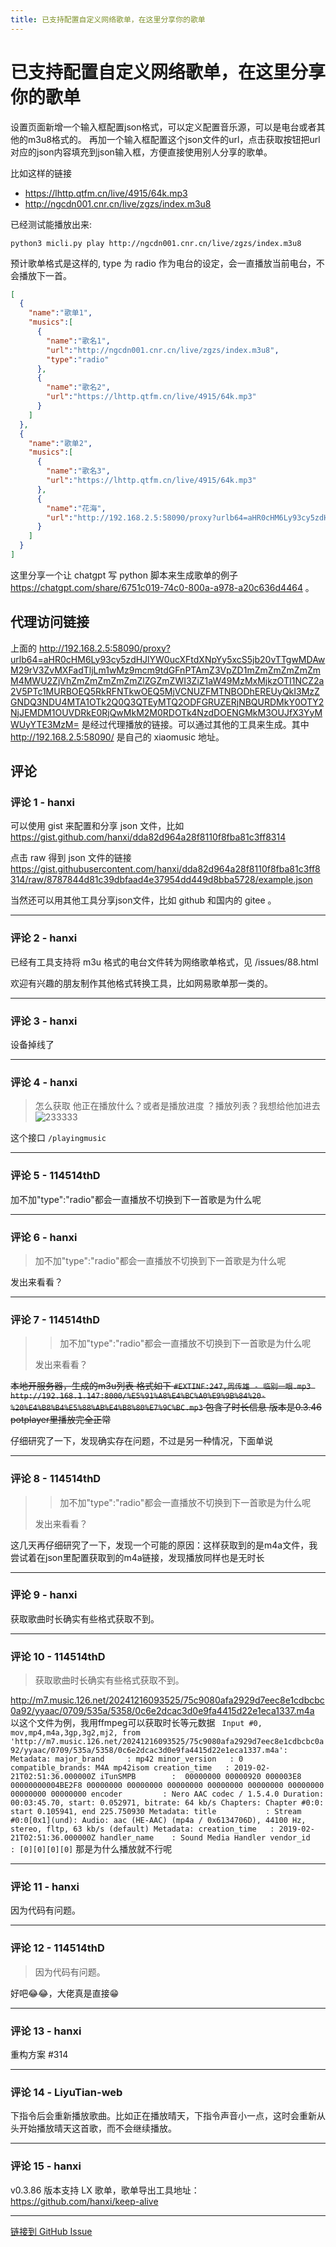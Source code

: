 ```yaml
---
title: 已支持配置自定义网络歌单，在这里分享你的歌单
---
```


# 已支持配置自定义网络歌单，在这里分享你的歌单

设置页面新增一个输入框配置json格式，可以定义配置音乐源，可以是电台或者其他的m3u8格式的。
再加一个输入框配置这个json文件的url，点击获取按钮把url对应的json内容填充到json输入框，方便直接使用别人分享的歌单。

比如这样的链接
- https://lhttp.qtfm.cn/live/4915/64k.mp3
- http://ngcdn001.cnr.cn/live/zgzs/index.m3u8

已经测试能播放出来:
```
python3 micli.py play http://ngcdn001.cnr.cn/live/zgzs/index.m3u8
```

预计歌单格式是这样的, type 为 radio 作为电台的设定，会一直播放当前电台，不会播放下一首。
```json
[
  {
    "name":"歌单1",
    "musics":[
      {
        "name":"歌名1",
        "url":"http://ngcdn001.cnr.cn/live/zgzs/index.m3u8",
        "type":"radio"
      },
      {
        "name":"歌名2",
        "url":"https://lhttp.qtfm.cn/live/4915/64k.mp3"
      }
    ]
  },
  {
    "name":"歌单2",
    "musics":[
      {
        "name":"歌名3",
        "url":"https://lhttp.qtfm.cn/live/4915/64k.mp3"
      },
      {
        "name":"花海",
        "url":"http://192.168.2.5:58090/proxy?urlb64=aHR0cHM6Ly93cy5zdHJlYW0ucXFtdXNpYy5xcS5jb20vTTgwMDAwM29rV3ZvMXFadTljLm1wMz9mcm9tdGFnPTAmZ3VpZD1mZmZmZmZmZmM4MWU2ZjVhZmZmZmZmZmZlZGZmZWI3ZiZ1aW49MzMxMjkzOTI1NCZ2a2V5PTc1MURBOEQ5RkRFNTkwOEQ5MjVCNUZFMTNBODhEREUyQkI3MzZGNDQ3NDU4MTA1OTk2Q0Q3QTEyMTQ2ODFGRUZERjNBQURDMkY0OTY2NjJEMDM1OUVDRkE0RjQwMkM2M0RDOTk4NzdDOENGMkM3OUJfX3YyMWUyYTE3MzM="
      }
    ]
  }
]
```

这里分享一个让 chatgpt 写 python 脚本来生成歌单的例子 <https://chatgpt.com/share/6751c019-74c0-800a-a978-a20c636d4464> 。

## 代理访问链接

上面的 <http://192.168.2.5:58090/proxy?urlb64=aHR0cHM6Ly93cy5zdHJlYW0ucXFtdXNpYy5xcS5jb20vTTgwMDAwM29rV3ZvMXFadTljLm1wMz9mcm9tdGFnPTAmZ3VpZD1mZmZmZmZmZmM4MWU2ZjVhZmZmZmZmZmZlZGZmZWI3ZiZ1aW49MzMxMjkzOTI1NCZ2a2V5PTc1MURBOEQ5RkRFNTkwOEQ5MjVCNUZFMTNBODhEREUyQkI3MzZGNDQ3NDU4MTA1OTk2Q0Q3QTEyMTQ2ODFGRUZERjNBQURDMkY0OTY2NjJEMDM1OUVDRkE0RjQwMkM2M0RDOTk4NzdDOENGMkM3OUJfX3YyMWUyYTE3MzM=> 是经过代理播放的链接。可以通过其他的工具来生成。其中 <http://192.168.2.5:58090/> 是自己的 xiaomusic 地址。

## 评论


### 评论 1 - hanxi

可以使用 gist 来配置和分享 json 文件，比如 https://gist.github.com/hanxi/dda82d964a28f8110f8fba81c3ff8314

点击 raw 得到 json 文件的链接 https://gist.githubusercontent.com/hanxi/dda82d964a28f8110f8fba81c3ff8314/raw/8787844d81c39dbfaad4e37954dd449d8bba5728/example.json

当然还可以用其他工具分享json文件，比如 github 和国内的 gitee 。

---

### 评论 2 - hanxi

已经有工具支持将 m3u 格式的电台文件转为网络歌单格式，见 /issues/88.html

欢迎有兴趣的朋友制作其他格式转换工具，比如网易歌单那一类的。

---

### 评论 3 - hanxi

设备掉线了

---

### 评论 4 - hanxi

> 怎么获取 他正在播放什么？或者是播放进度 ？播放列表？我想给他加进去 ![233333](https://private-user-images.githubusercontent.com/100142519/372926296-013cd952-69e9-4754-870f-2d5321865179.jpg?jwt=eyJhbGciOiJIUzI1NiIsInR5cCI6IkpXVCJ9.eyJpc3MiOiJnaXRodWIuY29tIiwiYXVkIjoicmF3LmdpdGh1YnVzZXJjb250ZW50LmNvbSIsImtleSI6ImtleTUiLCJleHAiOjE3Mjc4ODY3MzUsIm5iZiI6MTcyNzg4NjQzNSwicGF0aCI6Ii8xMDAxNDI1MTkvMzcyOTI2Mjk2LTAxM2NkOTUyLTY5ZTktNDc1NC04NzBmLTJkNTMyMTg2NTE3OS5qcGc_WC1BbXotQWxnb3JpdGhtPUFXUzQtSE1BQy1TSEEyNTYmWC1BbXotQ3JlZGVudGlhbD1BS0lBVkNPRFlMU0E1M1BRSzRaQSUyRjIwMjQxMDAyJTJGdXMtZWFzdC0xJTJGczMlMkZhd3M0X3JlcXVlc3QmWC1BbXotRGF0ZT0yMDI0MTAwMlQxNjI3MTVaJlgtQW16LUV4cGlyZXM9MzAwJlgtQW16LVNpZ25hdHVyZT0wNzI5OTdhOTAxMmIwMDkxZTBjOGNhYTZkOWVjY2MwZTRmNGE0YTYzNDFhNGY1YzNjNTI4ZWY0YzYzYzc0Nzk3JlgtQW16LVNpZ25lZEhlYWRlcnM9aG9zdCJ9.4-5nGDdkDv9FRp9bAnwN4dzmf4wqKHnG4bW44BhVyRQ)

这个接口 `/playingmusic`

---

### 评论 5 - 114514thD

加不加"type":"radio"都会一直播放不切换到下一首歌是为什么呢

---

### 评论 6 - hanxi

> 加不加"type":"radio"都会一直播放不切换到下一首歌是为什么呢

发出来看看？

---

### 评论 7 - 114514thD

> > 加不加"type":"radio"都会一直播放不切换到下一首歌是为什么呢
> 
> 发出来看看？

~~本地开服务器，生成的m3u列表
格式如下
`#EXTINF:247,周传雄 - 临别一眼.mp3
http://192.168.1.147:8000/%E5%91%A8%E4%BC%A0%E9%9B%84%20-%20%E4%B8%B4%E5%88%AB%E4%B8%80%E7%9C%BC.mp3`
包含了时长信息
版本是0.3.46
potplayer里播放完全正常~~

仔细研究了一下，发现确实存在问题，不过是另一种情况，下面单说

---

### 评论 8 - 114514thD

> > 加不加"type":"radio"都会一直播放不切换到下一首歌是为什么呢
> 
> 发出来看看？

这几天再仔细研究了一下，发现一个可能的原因：这样获取到的是m4a文件，我尝试着在json里配置获取到的m4a链接，发现播放同样也是无时长

---

### 评论 9 - hanxi

获取歌曲时长确实有些格式获取不到。

---

### 评论 10 - 114514thD

> 获取歌曲时长确实有些格式获取不到。

http://m7.music.126.net/20241216093525/75c9080afa2929d7eec8e1cdbcbc0a92/yyaac/0709/535a/5358/0c6e2dcac3d0e9fa4415d22e1eca1337.m4a
以这个文件为例，我用ffmpeg可以获取时长等元数据
`
Input #0, mov,mp4,m4a,3gp,3g2,mj2, from 'http://m7.music.126.net/20241216093525/75c9080afa2929d7eec8e1cdbcbc0a92/yyaac/0709/535a/5358/0c6e2dcac3d0e9fa4415d22e1eca1337.m4a':
  Metadata:
    major_brand     : mp42
    minor_version   : 0
    compatible_brands: M4A mp42isom
    creation_time   : 2019-02-21T02:51:36.000000Z
    iTunSMPB        :  00000000 00000920 000003E8 00000000004BE2F8 00000000 00000000 00000000 00000000 00000000 00000000 00000000 00000000
    encoder         : Nero AAC codec / 1.5.4.0
  Duration: 00:03:45.70, start: 0.052971, bitrate: 64 kb/s
  Chapters:
    Chapter #0:0: start 0.105941, end 225.750930
      Metadata:
        title           :
  Stream #0:0[0x1](und): Audio: aac (HE-AAC) (mp4a / 0x6134706D), 44100 Hz, stereo, fltp, 63 kb/s (default)
    Metadata:
      creation_time   : 2019-02-21T02:51:36.000000Z
      handler_name    : Sound Media Handler
      vendor_id       : [0][0][0][0]`
那是为什么播放就不行呢

---

### 评论 11 - hanxi

因为代码有问题。

---

### 评论 12 - 114514thD

> 因为代码有问题。

好吧😂😂，大佬真是直接😁

---

### 评论 13 - hanxi

重构方案 #314 

---

### 评论 14 - LiyuTian-web

下指令后会重新播放歌曲。比如正在播放晴天，下指令声音小一点，这时会重新从头开始播放晴天这首歌，而不会继续播放。

---

### 评论 15 - hanxi

v0.3.86 版本支持 LX 歌单，歌单导出工具地址： <https://github.com/hanxi/keep-alive>

---
[链接到 GitHub Issue](https://github.com/hanxi/xiaomusic/issues/78)
